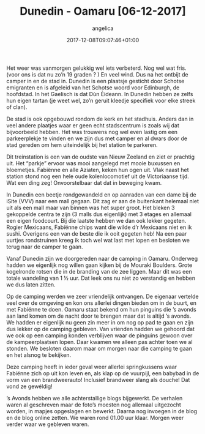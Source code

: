 ﻿---
title: Dunedin - Oamaru [06-12-2017]
author: angelica
type: post
date: 2017-12-08T09:07:46+01:00
url: /weblog/2017/12/08/dunedin-oamaru/
commentFolder: 2017-12-08-dunedin-oamaru
categories:
- Wereld trip 2017
tags:
- Nieuw Zeeland
resources:
- src: 20171206-DSC02752.jpg
  title: Railway station Dunedin
  params:
    banner: true
- src: 20171206-DSC02769.jpg
  title: Dunedin Citycounsil
  params:
    imagegallery: true
- src: 20171206-DSC02763.jpg
  title: Allied Press Ltd Building Dunedin
  params:
    imagegallery: true
- src: 20171206-DSC02757.jpg
  title: Fabiënne boemen station Dunedin
  params:
    imagegallery: true
- src: 20171206-DSC02746.jpg
  title: Fabiënne en Angelica bij Station
  params:
    imagegallery: true

---
Het weer was vanmorgen gelukkig wel iets verbeterd. Nog wel wat fris. (voor ons is dat nu zo’n 19 graden ? ) En veel wind. Dus na het ontbijt de camper in en de stad in. Dunedin is een plaatsje gesticht door Schotse emigranten en is afgeleid van het Schotse woord voor Edinburgh, de hoofdstad. In het Gaelisch is dat Dùn Èideann. In Dunedin hebben ze zelfs hun eigen tartan (je weet wel, zo’n geruit kleedje specifiek voor elke streek of clan).

De stad is ook opgebouwd rondom de kerk en het stadhuis. Anders dan in veel andere plaatjes waar er geen echt stadscentrum is zoals wij dat bijvoorbeeld hebben. Het was trouwens nog wel even lastig om een parkeerplekje te vinden en we zijn dus met camper en al dwars door de stad gereden om hem uiteindelijk bij het station te parkeren.

Dit treinstation is een van de oudste van Nieuw Zeeland en ziet er prachtig uit. Het “parkje” ervoor was mooi aangelegd met mooie buxussen en bloemetjes. Fabiënne en alle Aziaten, keken hun ogen uit. Vlak naast het station stond nog een hele oude kolenlocomotief uit de Victoriaanse tijd. Wat een ding zeg! Onvoorstelbaar dat dat in beweging kwam.

In Dunedin een beetje rondgewandeld en op aanraden van een dame bij de iSite (VVV) naar een mall gegaan. Dit zag er aan de buitenkant helemaal niet uit als een mall maar van binnen was het super groot. Het bleken 3 gekoppelde centra te zijn (3 malls dus eigenlijk) met 3 etages en allemaal een eigen foodcourt. Bij die laatste hebben we dan ook lekker gegeten. Rogier Mexicaans, Fabiënne chips want die wilde d’r Mexicaans niet en ik sushi. Overigens een van de beste die ik ooit gegeten heb! Na een paar uurtjes rondstruinen kreeg ik toch wel wat last met lopen en besloten we terug naar de camper te gaan.

Vanaf Dunedin zijn we doorgereden naar de camping in Oamaru. Onderweg hadden we eigenlijk nog willen gaan kijken bij de Mouraki Boulders. Grote kogelronde rotsen die in de branding van de zee liggen. Maar dit was een totale wandeling van 1 ½ uur. Dat leek ons nu niet zo verstandig en hebben we dus laten zitten.

Op de camping werden we zeer vriendelijk ontvangen. De eigenaar vertelde veel over de omgeving en kon ons allerlei dingen bieden om in de buurt, en met Fabiënne te doen. Oamaru staat bekend om hun pinguins die ’s avonds aan land komen om de nacht door te brengen maar dat is altijd ’s avonds. We hadden er eigenlijk nu geen zin meer in om nog op pad te gaan en zijn dus lekker op de camping gebleven. Van vrienden hadden we gehoord dat we ook op een camping konden verblijven waar de pinguins gewoon over de kampeerplaatsen lopen. Daar kwamen we alleen pas achter toen we al stonden. We besloten daarom maar om morgen naar die camping te gaan en het alsnog te bekijken.

Deze camping heeft in ieder geval weer allerlei springkussens waar Fabiënne zich op uit kon leven en, als klap op de vuurpijl, een babybad in de vorm van een brandweerauto! Inclusief brandweer slang als douche! Dat vond ze gewéldig!

’s Avonds hebben we alle achterstallige blogs bijgewerkt. De verhalen waren al geschreven maar de foto’s moesten nog allemaal uitgezocht worden, in mapjes opgeslagen en bewerkt. Daarna nog invoegen in de blog en de blog online zetten. We waren rond 01.00 uur klaar. Morgen weer verder waar we gebleven waren.


